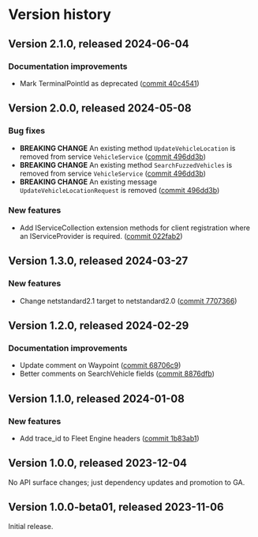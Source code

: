 # Version history

## Version 2.1.0, released 2024-06-04

### Documentation improvements

- Mark TerminalPointId as deprecated ([commit 40c4541](https://github.com/googleapis/google-cloud-dotnet/commit/40c45419528066621c26d6442e1f3d8bc734d616))

## Version 2.0.0, released 2024-05-08

### Bug fixes

- **BREAKING CHANGE** An existing method `UpdateVehicleLocation` is removed from service `VehicleService` ([commit 496dd3b](https://github.com/googleapis/google-cloud-dotnet/commit/496dd3bcf1b991365da65af8d198622df23a4d46))
- **BREAKING CHANGE** An existing method `SearchFuzzedVehicles` is removed from service `VehicleService` ([commit 496dd3b](https://github.com/googleapis/google-cloud-dotnet/commit/496dd3bcf1b991365da65af8d198622df23a4d46))
- **BREAKING CHANGE** An existing message `UpdateVehicleLocationRequest` is removed ([commit 496dd3b](https://github.com/googleapis/google-cloud-dotnet/commit/496dd3bcf1b991365da65af8d198622df23a4d46))

### New features

- Add IServiceCollection extension methods for client registration where an IServiceProvider is required. ([commit 022fab2](https://github.com/googleapis/google-cloud-dotnet/commit/022fab203f28fb9c608972af7f8b83f571ae5694))

## Version 1.3.0, released 2024-03-27

### New features

- Change netstandard2.1 target to netstandard2.0 ([commit 7707366](https://github.com/googleapis/google-cloud-dotnet/commit/77073662b153c73c7f9a869ede1376f4c7a12661))

## Version 1.2.0, released 2024-02-29

### Documentation improvements

- Update comment on Waypoint ([commit 68706c9](https://github.com/googleapis/google-cloud-dotnet/commit/68706c97df4cfa38cee0b78ca00b947ac1572294))
- Better comments on SearchVehicle fields ([commit 8876dfb](https://github.com/googleapis/google-cloud-dotnet/commit/8876dfbfd4a7e14a29f58780eaee071758fa6607))

## Version 1.1.0, released 2024-01-08

### New features

- Add trace_id to Fleet Engine headers ([commit 1b83ab1](https://github.com/googleapis/google-cloud-dotnet/commit/1b83ab168426c889cffffd951744576042c91601))

## Version 1.0.0, released 2023-12-04

No API surface changes; just dependency updates and promotion to GA.

## Version 1.0.0-beta01, released 2023-11-06

Initial release.
